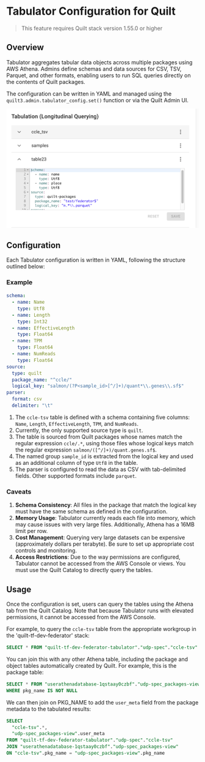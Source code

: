 # Tabulator Configuration for Quilt

> This feature requires Quilt stack version 1.55.0 or higher

## Overview

Tabulator aggregates tabular data objects across multiple packages using AWS Athena.
Admins define schemas and data sources for CSV, TSV, Parquet, and other formats,
enabling users to run SQL queries directly on the contents of Quilt packages.

The configuration can be written in YAML and managed using the
`quilt3.admin.tabulator_config.set()` function or via the Quilt Admin UI.

![Admin UI for setting Tabulator configuration](../imgs/admin-tabulator-config.png)

## Configuration

Each Tabulator configuration is written in YAML, following the structure
outlined below:

### Example

```yaml
schema:
  - name: Name
    type: Utf8
  - name: Length
    type: Int32
  - name: EffectiveLength
    type: Float64
  - name: TPM
    type: Float64
  - name: NumReads
    type: Float64
source:
  type: quilt
  package_name: "^ccle/"
  logical_key: "salmon/(?P<sample_id>[^/]+)/quant*\\.genes\\.sf$"
parser:
  format: csv
  delimiter: "\t"
```

1. The `ccle-tsv` table is defined with a schema containing five columns:
   `Name`, `Length`, `EffectiveLength`, `TPM`, and `NumReads`.
2. Currently, the only supported source type is `quilt`.
3. The table is sourced from Quilt packages whose names match the regular
   expression `ccle/.*`, using those files whose logical keys match the
   regular expression `salmon/([^/]+)/quant.genes.sf$`.
4. The named group `sample_id` is extracted from the logical key and used as an
   additional column of type `Utf8` in the table.
5. The parser is configured to read the data as CSV with tab-delimited fields.
   Other supported formats include `parquet`.

### Caveats

1. **Schema Consistency**: All files in the package that match the logical key
   must have the same schema as defined in the configuration.
2. **Memory Usage**: Tabulator currently reads each file into memory, which may
   cause issues with very large files. Additionally, Athena has a 16MB limit per
   row.
3. **Cost Management**: Querying very large datasets can be expensive
   (approximately dollars per terabyte). Be sure to set up appropriate cost
   controls and monitoring.
4. **Access Restrictions**: Due to the way permissions are configured, Tabulator
   cannot be accessed from the AWS Console or views. You must use the Quilt
   Catalog to directly query the tables.

## Usage

Once the configuration is set, users can query the tables using the Athena tab
from the Quilt Catalog. Note that because Tabulator runs with elevated
permissions, it cannot be accessed from the AWS Console.

For example, to query the `ccle-tsv` table from the appropriate workgroup in
the 'quilt-tf-dev-federator' stack:

```sql
SELECT * FROM "quilt-tf-dev-federator-tabulator"."udp-spec"."ccle-tsv"
```

You can join this with any other Athena table, including the package and
object tables automatically created by Quilt. For example, this is the package
table:

```sql
SELECT * FROM "userathenadatabase-1qstaay0czbf"."udp-spec_packages-view"
WHERE pkg_name IS NOT NULL
```

We can then join on PKG_NAME to add the `user_meta` field from the package
metadata to the tabulated results:

```sql
SELECT
  "ccle-tsv".*,
  "udp-spec_packages-view".user_meta
FROM "quilt-tf-dev-federator-tabulator"."udp-spec"."ccle-tsv"
JOIN "userathenadatabase-1qstaay0czbf"."udp-spec_packages-view"
ON "ccle-tsv".pkg_name = "udp-spec_packages-view".pkg_name
```
